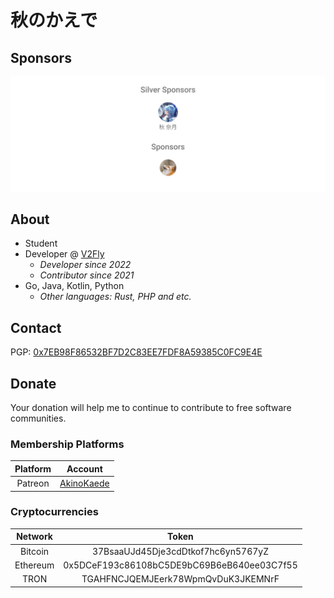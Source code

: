 # 秋のかえで
## Sponsors

![Sponsors](https://raw.githubusercontent.com/AkinoKaede/sponsors/main/sponsors.svg)

## About

- Student
- Developer @ [V2Fly](https://github.com/v2fly)
  - *Developer since 2022*
  - *Contributor since 2021*
- Go, Java, Kotlin, Python
  - *Other languages: Rust, PHP and etc.*

## Contact

PGP: [0x7EB98F86532BF7D2C83EE7FDF8A59385C0FC9E4E](https://public.akinokae.de/pgp/7EB98F86532BF7D2C83EE7FDF8A59385C0FC9E4E.asc)

## Donate

Your donation will help me to continue to contribute to free software communities.

### Membership Platforms

| Platform |                     Account                      |
| :------: | :----------------------------------------------: |
| Patreon  | [AkinoKaede](https://www.patreon.com/AkinoKaede) |

### Cryptocurrencies

| Network  |                   Token                    |
| :------: | :----------------------------------------: |
| Bitcoin  |     37BsaaUJd45Dje3cdDtkof7hc6yn5767yZ     |
| Ethereum | 0x5DCeF193c86108bC5DE9bC69B6eB640ee03C7f55 |
|   TRON   |     TGAHFNCJQEMJEerk78WpmQvDuK3JKEMNrF     |
